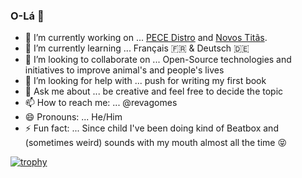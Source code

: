 ### O-Lá 👋

- 🔭 I’m currently working on ... [PECE Distro](https://worldpece.org/) and [Novos Titãs](http://novostitas.org/).
- 🌱 I’m currently learning ... Français 🇫🇷 & Deutsch 🇩🇪
- 👯 I’m looking to collaborate on ... Open-Source technologies and initiatives to improve animal's and people's lives
- 🤔 I’m looking for help with ... push for writing my first book
- 💬 Ask me about ... be creative and feel free to decide the topic
- 📫 How to reach me: ... @revagomes
- 😄 Pronouns: ... He/Him
- ⚡ Fun fact: ... Since child I've been doing kind of Beatbox and (sometimes weird) sounds with my mouth almost all the time 😝


[![trophy](https://github-profile-trophy.vercel.app/?username=revagomes)](https://github.com/ryo-ma/github-profile-trophy)
